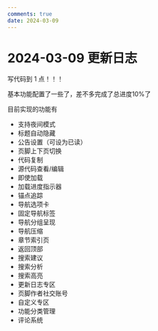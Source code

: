 ```yaml
---
comments: true
date: 2024-03-09
---
```


# 2024-03-09 更新日志

写代码到 1 点！！！

基本功能配置了一些了，差不多完成了总进度10%了

<!-- more -->

目前实现的功能有

- 支持夜间模式
- 标题自动隐藏
- 公告设置（可设为已读）
- 页脚上下页切换
- 代码复制
- 源代码查看/编辑
- 即使加载
- 加载进度指示器
- 锚点追踪
- 导航选项卡
- 固定导航标签
- 导航分组呈现
- 导航压缩
- 章节索引页
- 返回顶部
- 搜索建议
- 搜索分析
- 搜索高亮
- 更新日志专区
- 页脚作者社交账号
- 自定义专区
- 功能分类管理
- 评论系统